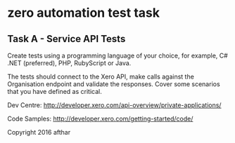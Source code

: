# zero automation test task

## Task A - Service API Tests

Create tests using a programming language of your choice, for example, C# .NET (preferred), PHP, RubyScript or Java.

The tests should connect to the Xero API, make calls against the Organisation endpoint and validate the responses. Cover some scenarios that you have defined as critical.

Dev Centre: http://developer.xero.com/api-overview/private-applications/

Code Samples: http://developer.xero.com/getting-started/code/

Copyright 2016 afthar
